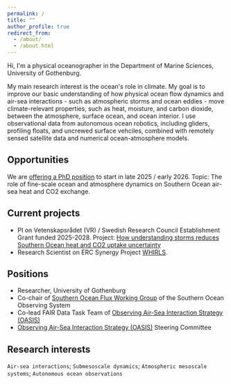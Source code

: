 ```yaml
---
permalink: /
title: ""
author_profile: true
redirect_from: 
  - /about/
  - /about.html
---
```

Hi, I'm a physical oceanographer in the Department of Marine Sciences, University of Gothenburg. 

My main research interest is the ocean's role in climate. My goal is to improve our basic understanding of how physical ocean flow dynamics and air-sea interactions - such as atmospheric storms and ocean eddies - move climate-relevant properties, such as heat, moisture, and carbon dioxide, between the atmosphere, surface ocean, and ocean interior. I use observational data from autonomous ocean robotics, including gliders, profiling floats, and uncrewed surface vehciles, combined with remotely sensed satellite data and numerical ocean-atmosphere models. 

## Opportunities
We are [offering a PhD position](https://web103.reachmee.com/ext/I005/1035/job?site=7&lang=UK&validator=9b89bead79bb7258ad55c8d75228e5b7&job_id=37723) to start in late 2025 / early 2026. Topic: The role of fine-scale ocean and atmosphere dynamics on Southern Ocean air-sea heat and CO2 exchange. 


## Current projects
- PI on Vetenskapsrådet (VR) / Swedish Research Council Establishment Grant funded 2025-2028. Project: [How understanding storms reduces Southern Ocean heat and CO2 uptake uncertainty](https://www.gu.se/en/research/how-understanding-storms-reduces-southern-ocean-heat-and-co2-uptake-uncertainty)
- Research Scientist on ERC Synergy Project [WHIRLS](www.whirls.eu).

## Positions
- Researcher, University of Gothenburg
- Co-chair of [Southern Ocean Flux Working Group](https://soos.aq/activities/cwg/soflux) of the Southern Ocean Observing System
- Co-lead FAIR Data Task Team of [Observing Air-Sea Interaction Strategy (OASIS)](www.airseaobs.org)
- [Observing Air-Sea Interaction Strategy (OASIS)](www.airseaobs.org) Steering Committee

## Research interests
`Air-sea interactions`; `Submesoscale dynamics`; `Atmospheric mesoscale systems`; `Autonomous ocean observations` 

